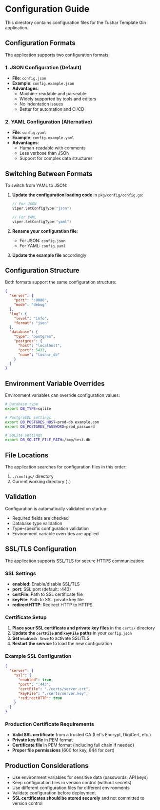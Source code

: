 # Configuration Guide

This directory contains configuration files for the Tushar Template Gin application.

## Configuration Formats

The application supports two configuration formats:

### 1. JSON Configuration (Default)
- **File**: `config.json`
- **Example**: `config.example.json`
- **Advantages**: 
  - Machine-readable and parseable
  - Widely supported by tools and editors
  - No indentation issues
  - Better for automation and CI/CD

### 2. YAML Configuration (Alternative)
- **File**: `config.yaml`
- **Example**: `config.example.yaml`
- **Advantages**:
  - Human-readable with comments
  - Less verbose than JSON
  - Support for complex data structures

## Switching Between Formats

To switch from YAML to JSON:

1. **Update the configuration loading code** in `pkg/config/config.go`:
   ```go
   // For JSON
   viper.SetConfigType("json")
   
   // For YAML
   viper.SetConfigType("yaml")
   ```

2. **Rename your configuration file**:
   - For JSON: `config.json`
   - For YAML: `config.yaml`

3. **Update the example file** accordingly

## Configuration Structure

Both formats support the same configuration structure:

```json
{
  "server": {
    "port": ":8080",
    "mode": "debug"
  },
  "log": {
    "level": "info",
    "format": "json"
  },
  "database": {
    "type": "postgres",
    "postgres": {
      "host": "localhost",
      "port": 5432,
      "name": "tushar_db"
    }
  }
}
```

## Environment Variable Overrides

Environment variables can override configuration values:

```bash
# Database type
export DB_TYPE=sqlite

# PostgreSQL settings
export DB_POSTGRES_HOST=prod-db.example.com
export DB_POSTGRES_PASSWORD=prod_password

# SQLite settings
export DB_SQLITE_FILE_PATH=/tmp/test.db
```

## File Locations

The application searches for configuration files in this order:
1. `./configs/` directory
2. Current working directory (`.`)

## Validation

Configuration is automatically validated on startup:
- Required fields are checked
- Database type validation
- Type-specific configuration validation
- Environment variable overrides are applied

## SSL/TLS Configuration

The application supports SSL/TLS for secure HTTPS communication:

### SSL Settings
- **enabled**: Enable/disable SSL/TLS
- **port**: SSL port (default: :443)
- **certFile**: Path to SSL certificate file
- **keyFile**: Path to SSL private key file
- **redirectHTTP**: Redirect HTTP to HTTPS

### Certificate Setup
1. **Place your SSL certificate and private key files** in the `certs/` directory
2. **Update the `certFile` and `keyFile` paths** in your `config.json`
3. **Set `enabled: true`** to activate SSL/TLS
4. **Restart the service** to load the new configuration

### Example SSL Configuration
```json
{
  "server": {
    "ssl": {
      "enabled": true,
      "port": ":443",
      "certFile": "./certs/server.crt",
      "keyFile": "./certs/server.key",
      "redirectHTTP": true
    }
  }
}
```

### Production Certificate Requirements
- **Valid SSL certificate** from a trusted CA (Let's Encrypt, DigiCert, etc.)
- **Private key file** in PEM format
- **Certificate file** in PEM format (including full chain if needed)
- **Proper file permissions** (600 for key, 644 for cert)

## Production Considerations

- Use environment variables for sensitive data (passwords, API keys)
- Keep configuration files in version control (without secrets)
- Use different configuration files for different environments
- Validate configuration before deployment
- **SSL certificates should be stored securely** and not committed to version control
